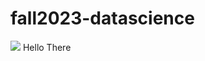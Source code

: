 # fall2023-datascience
<img src="https://www.datasciencecentral.com/wp-content/uploads/2023/06/AdobeStock_552748421-scaled.jpeg">
Hello There
